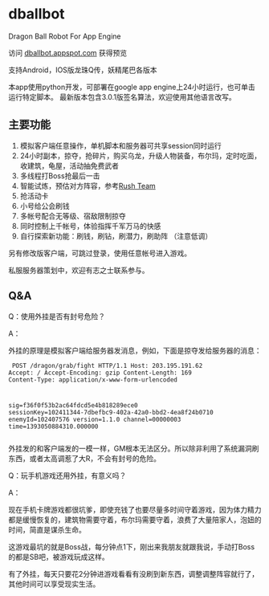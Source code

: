 dballbot
========

Dragon Ball Robot For App Engine

访问 [dballbot.appspot.com](http://dballbot.appspot.com/) 获得预览

支持Android，IOS版龙珠Q传，妖精尾巴各版本

本app使用python开发，可部署在google app engine上24小时运行，也可单击运行特定脚本。
最新版本包含3.0.1版签名算法，欢迎使用其他语言改写。

主要功能
-----------

1. 模拟客户端任意操作，单机脚本和服务器可共享session同时运行
2. 24小时副本，掠夺，抢碎片，购买乌龙，升级人物装备，布尔玛，定时吃面，收建筑，龟屋，活动抽免费武者
3. 多线程打Boss抢最后一击
4. 智能试炼，预估对方阵容，参考[Rush Team](http://dballbot.appspot.com/rush)
5. 抢活动卡
6. 小号给公会刷钱
7. 多帐号配合无等级、宿敌限制掠夺
8. 同时控制上千帐号，体验指挥千军万马的快感
9. 自行探索新功能：刷钱，刷钻，刷潜力，刷助阵 （注意低调）

另有修改版客户端，可跳过登录，使用任意帐号进入游戏。

私服服务器策划中，欢迎有志之士联系参与。

Q&A
-----------

Q：使用外挂是否有封号危险？

A：

外挂的原理是模拟客户端给服务器发消息，例如，下面是掠夺发给服务器的消息：

<code><pre>
POST /dragon/grab/fight HTTP/1.1
Host: 203.195.191.62
Accept: */*
Accept-Encoding: gzip
Content-Length: 169
Content-Type: application/x-www-form-urlencoded

sig=f36f0f53b2ac64fdcd5e4b818289ece0
sessionKey=102411344-7dbefbc9-402a-42a0-bbd2-4ea8f24b0710
enemyId=102407576
version=1.1.0
channel=00000003
time=1393050884310.000000
</pre></code>

外挂发的和客户端发的一模一样，GM根本无法区分。所以除非利用了系统漏洞刷东西，或者太高调惹了大R，不会有封号的危险。

Q：玩手机游戏还用外挂，有意义吗？

A：

现在手机卡牌游戏都很坑爹，即使充钱了也要尽量多时间守着游戏，因为体力精力都是缓慢恢复的，建筑物需要守着，布尔玛需要守着，浪费了大量陪家人，泡妞的时间，简直是谋杀生命。

这游戏最坑的就是Boss战，每分钟点1下，刚出来我朋友就跟我说，手动打Boss的都是SB吧，被游戏玩成这样。

有了外挂，每天只要花2分钟进游戏看看有没刷到新东西，调整调整阵容就行了，其他时间可以享受现实生活。
